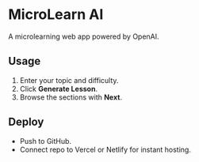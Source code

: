 # MicroLearn AI

A microlearning web app powered by OpenAI.

## Usage

1. Enter your topic and difficulty.
2. Click **Generate Lesson**.
3. Browse the sections with **Next**.

## Deploy

- Push to GitHub.
- Connect repo to Vercel or Netlify for instant hosting.
